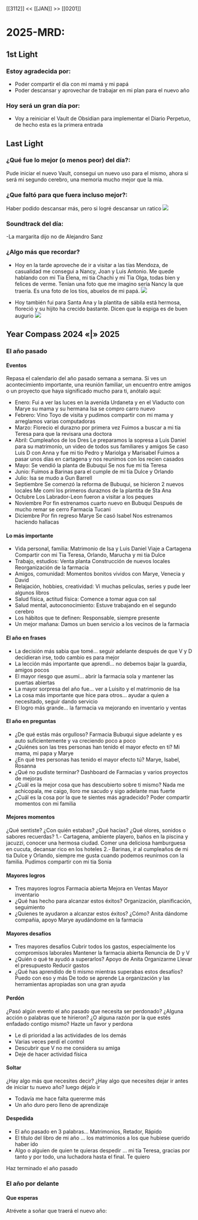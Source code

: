 [[3112]] << [[JAN]] >>  [[0201]]


# 2025-MRD:
## 1st Light
### Estoy agradecida por: 
* Poder compartir el día con mi mamá y mi papá
* Poder descansar y aprovechar de trabajar en mi plan para el nuevo año
### Hoy será un gran día por:
- Voy a reiniciar el Vault de Obsidian para implementar el Diario Perpetuo, de hecho esta es la primera entrada
## Last Light
### ¿Qué fue lo mejor (o menos peor) del día?:
Pude iniciar el nuevo Vault, consegui un nuevo uso para el mismo, ahora si será mi segundo cerebro, una memoria mucho mejor que la mia. 
### ¿Que faltó para que fuera incluso mejor?:
Haber podido descansar más, pero si logré descansar un ratico 
[![](2025-01-01_google-photo_154419.jpg)](https://photos.google.com/lr/photo/AKD7cQKPaW1yXi8SMUeCBni9ifM8c9YhjAf0SpBnDPUojfhJaMgWc1_aFLxwnf4d8kwt3SwpgZSBgR6ETS87oYaHOrgVUTK4hg) 
### Soundtrack del día:
-La margarita dijo no de Alejandro Sanz
### ¿Algo más que recordar?
- Hoy en la tarde aproveche de ir a visitar a las tías Mendoza, de casualidad me consegui a Nancy, Joan y Luis Antonio. Me quede hablando con mi Tia Elena, mi tia Chachi y mi Tia Olga, todas bien y felices de verme. Tenían una foto que me imagino sería Nancy la que traería. Es una foto de los tíos, abuelos de mi papá.
[![](2025-01-01_google-photo_214039.jpg)](https://photos.google.com/lr/photo/AKD7cQImF9ZHWQwm3xl34F3LMdUhFJYRMjimeJ4anAzFcXKjQoJPROmvjsfqmHlG1yWyWlUY6LDVF3u174imWjvj0i2ZVGx2Qg) 

- Hoy también fui para Santa Ana y la plantita de sábila está hermosa, floreció y su hijito ha crecido bastante. Dicen que la espiga es de buen augurio 
[![](2025-01-01_google-photo_194639.jpg)](https://photos.google.com/lr/photo/AKD7cQKzl8W_MsqoWOOwLf7XPudYr9m_LPbQRTzFIzI_tHUgjJy9l222-_mrNOanSD2npy4fNbEEYfoHJZcprEWTKPTKpTGc3A) 

## Year Compass 2024 «|» 2025

### El año pasado
#### Eventos
Repasa el calendario del año pasado semana a semana. Si ves un acontecimiento importante, una reunión familiar, un encuentro entre amigos o un proyecto que haya significado mucho para ti, anótalo aquí:
- Enero: 
	Fui a ver las luces en la avenida Urdaneta y en el Viaducto con Marye su mama y su hermana
	Isa se compro carro nuevo
- Febrero: Vino Toyo de visita y pudimos compartir con mi mama y arreglamos varias computadoras
- Marzo:
	Florecio el durazno por primera vez
	Fuimos a buscar a mi tia Teresa para que la revisara una doctora
- Abril:
	Cumpleaños de los Dres
	Le preparamos la sopresa a Luis Daniel para su matrimonio, un video de todos sus familiares y amigos
	Se caso Luis D con Anna y fue mi tio Pedro y Mariolga y Marisabel
	Fuimos a pasar unos días en cartagena y nos reunimos con los recien casados
- Mayo: 
	Se vendió la planta de Bubuqui
	Se nos fue mi tia Teresa
- Junio:
	Fuimos a Barinas para el cumple de mi tía Dulce y Orlando
- Julio:
	Isa se mudo a Gun Barrell
- Septiembre
	Se comenzó la reforma de Bubuqui, se hicieron 2 nuevos locales
	Me comí los primeros duraznos de la plantita de Sta Ana
- Octubre
	Los Labrador-Leon fueron a visitar a los peques
- Noviembre
	Por fin estrenamos cuarto nuevo en Bubuqui
	Después de mucho remar se cerro Farmacia Tucani
- Diciembre
	Por fin regreso Marye
	Se casó Isabel
	Nos estrenamos haciendo hallacas
#### Lo más importante
- Vida personal, familia:
	Matrimonio de Isa y Luis Daniel
	Viaje a Cartagena
	Compartir con mi Tia Teresa, Orlando, Marucha y mi tia Dulce
- Trabajo, estudios:
	Venta planta
	Construcción de nuevos locales
	Reorganización de la farmacia
- Amigos, comunidad:
	Momentos bonitos vividos con Marye, Venecia y David
- Relajación, hobbies, creatividad:
	Vi muchas peliculas, series y pude leer algunos libros
- Salud física, actitud física:
	Comence a tomar agua con sal
- Salud mental, autoconocimiento:
	Estuve trabajando en el segundo cerebro
- Los hábitos que te definen:
	Responsable, siempre presente
- Un mejor mañana:
	Damos un buen servicio a los vecinos de la farmacia
#### El año en frases
- La decisión más sabia que tomé... seguir adelante después de que V y D decidieran irse, todo cambio es para mejor
- La lección más importante que aprendí... no debemos bajar la guardia, amigos pocos
- El mayor riesgo que asumí... abrir la farmacia sola y mantener las puertas abiertas
- La mayor sorpresa del año fue… ver a Luisito y el matrimonio de Isa
- La cosa más importante que hice para otros… ayudar a quien a necesitado, seguir dando servicio
- El logro más grande… la farmacia va mejorando en inventario y ventas
#### El año en preguntas
- ¿De qué estás más orgulloso? Farmacia Bubuqui sigue adelante y es auto suficientemente y va creciendo poco a poco
- ¿Quiénes son las tres personas han tenido el mayor efecto en ti? Mi mama, mi papa y Marye
- ¿En qué tres personas has tenido el mayor efecto tú? Marye, Isabel, Rosanna
- ¿Qué no pudiste terminar? Dashboard de Farmacias y varios proyectos de mejoras
- ¿Cuál es la mejor cosa que has descubierto sobre ti mismo? Nada me achicopala, me caigo, lloro me sacudo y sigo adelante mas fuerte
- ¿Cuál es la cosa por la que te sientes más agradecido? Poder compartir momentos con mi familia
#### Mejores momentos
¿Qué sentiste? ¿Con quién estabas? ¿Qué hacías? ¿Qué olores, sonidos o sabores recuerdas?
1.- Cartagena, ambiente playero, baños en la piscina y jacuzzi, conocer una hermosa ciudad. Comer una deliciosa hamburguesa en cucuta, decansar rico en los hoteles
2.- Barinas, ir al cumpleaños de mi tia Dulce y Orlando, siempre me gusta cuando podemos reunirnos con la familia. Pudimos compartir con mi tia Sonia
#### Mayores logros
- Tres mayores logros
	Farmacia abierta
	Mejora en Ventas
	Mayor inventario
- ¿Qué has hecho para alcanzar estos éxitos?
	Organización, planificación, seguimiento
- ¿Quienes te ayudaron a alcanzar estos éxitos? ¿Cómo?
	Anita dándome compañia, apoyo 
	Marye ayudándome en la farmacia
#### Mayores desafíos
- Tres mayores desafíos
	Cubrir todos los gastos, especialmente los compromisos laborales
	Mantener la farmacia abierta
	Renuncia de D y V
- ¿Quién o qué te ayudó a superarlos?
	Apoyo de Anita
	Organizarme 
	Llevar el presupuesto
	Reducir gastos
- ¿Qué has aprendido de ti mismo mientras superabas estos desafíos?
	Puedo con eso y más
	De todo se aprende
	La organización y las herramientas apropiadas son una gran ayuda 

#### Perdón
¿Pasó algún evento el año pasado que necesita ser perdonado? ¿Alguna acción o palabras que te hirieron? ¿O alguna razón por la que estés enfadado contigo mismo? Hazte un favor y perdona
- Le di prioridad a las actividades de los demás 
- Varias veces perdí el control
- Descubrir que V no me considera su amiga
- Deje de hacer actividad física

#### Soltar
¿Hay algo más que necesites decir? ¿Hay algo que necesites dejar ir antes de iniciar tu nuevo año?  luego déjalo ir
- Todavía me hace falta quererme más 
- Un año duro pero lleno de aprendizaje

#### Despedida 
- El año pasado en 3 palabras… Matrimonios, Retador, Rápido 
- El título del libro de mi año … los matrimonios a los que hubiese querido haber ido
- Algo o alguien de quien te quieras despedir … mi tía Teresa, gracias por tanto y por todo, una luchadora hasta el final. Te quiero 

Haz terminado el año pasado 

### El año por delante 
#### Que esperas
Atrévete a soñar que traerá el nuevo año:

